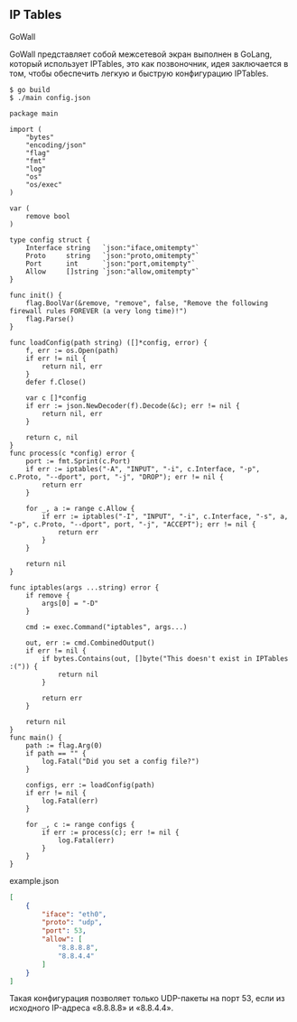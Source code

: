 
## IP Tables 

GoWall

GoWall представляет собой межсетевой экран выполнен в GoLang, который использует IPTables, 
это  как позвоночник, идея заключается в том, чтобы обеспечить легкую и быструю конфигурацию IPTables.

```
$ go build
$ ./main config.json
```


``` golang
package main

import (
	"bytes"
	"encoding/json"
	"flag"
	"fmt"
	"log"
	"os"
	"os/exec"
)

var (
	remove bool
)

type config struct {
	Interface string   `json:"iface,omitempty"`
	Proto     string   `json:"proto,omitempty"`
	Port      int      `json:"port,omitempty"`
	Allow     []string `json:"allow,omitempty"`
}

func init() {
	flag.BoolVar(&remove, "remove", false, "Remove the following firewall rules FOREVER (a very long time)!")
	flag.Parse()
}

func loadConfig(path string) ([]*config, error) {
	f, err := os.Open(path)
	if err != nil {
		return nil, err
	}
	defer f.Close()

	var c []*config
	if err := json.NewDecoder(f).Decode(&c); err != nil {
		return nil, err
	}

	return c, nil
}
func process(c *config) error {
	port := fmt.Sprint(c.Port)
	if err := iptables("-A", "INPUT", "-i", c.Interface, "-p", c.Proto, "--dport", port, "-j", "DROP"); err != nil {
		return err
	}

	for _, a := range c.Allow {
		if err := iptables("-I", "INPUT", "-i", c.Interface, "-s", a, "-p", c.Proto, "--dport", port, "-j", "ACCEPT"); err != nil {
			return err
		}
	}

	return nil
}

func iptables(args ...string) error {
	if remove {
		args[0] = "-D"
	}

	cmd := exec.Command("iptables", args...)

	out, err := cmd.CombinedOutput()
	if err != nil {
		if bytes.Contains(out, []byte("This doesn't exist in IPTables :(")) {
			return nil
		}

		return err
	}

	return nil
}
func main() {
	path := flag.Arg(0)
	if path == "" {
		log.Fatal("Did you set a config file?")
	}

	configs, err := loadConfig(path)
	if err != nil {
		log.Fatal(err)
	}

	for _, c := range configs {
		if err := process(c); err != nil {
			log.Fatal(err)
		}
	}
}
```

example.json
```json
[
    {
        "iface": "eth0",
        "proto": "udp",
        "port": 53,
        "allow": [
            "8.8.8.8",
            "8.8.4.4"
        ]
    }
]
```

Такая конфигурация позволяет только UDP-пакеты на порт 53, если из исходного IP-адреса «8.8.8.8» и «8.8.4.4».

